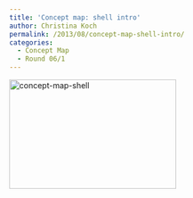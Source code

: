 ```yaml
---
title: 'Concept map: shell intro'
author: Christina Koch
permalink: /2013/08/concept-map-shell-intro/
categories:
  - Concept Map
  - Round 06/1
---
```

[<img class="alignnone size-medium wp-image-4126" alt="concept-map-shell" src="http://teaching.software-carpentry.org/wp-content/uploads/2013/08/concept-map-shell-300x196.jpeg" width="300" height="196" />][1]

 [1]: http://teaching.software-carpentry.org/wp-content/uploads/2013/08/concept-map-shell.jpeg
